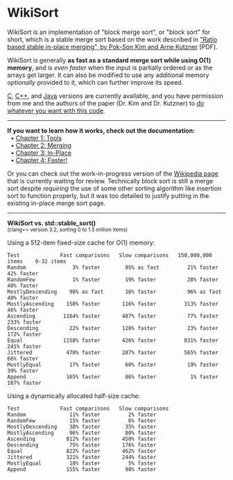 WikiSort
======

WikiSort is an implementation of "block merge sort", or "block sort" for short, which is a stable merge sort based on the work described in ["Ratio based stable in-place merging", by Pok-Son Kim and Arne Kutzner](http://ak.hanyang.ac.kr/papers/tamc2008.pdf) [PDF].

WikiSort is generally **as fast as a standard merge sort while using O(1) memory**, and is *even faster* when the input is partially ordered or as the arrays get larger. It can also be modified to use any additional memory *optionally* provided to it, which can further improve its speed.

[C](https://github.com/BonzaiThePenguin/WikiSort/blob/master/WikiSort.c), [C++](https://github.com/BonzaiThePenguin/WikiSort/blob/master/WikiSort.cpp), and [Java](https://github.com/BonzaiThePenguin/WikiSort/blob/master/WikiSort.java) versions are currently available, and you have permission from me and the authors of the paper (Dr. Kim and Dr. Kutzner) to [do whatever you want with this code](https://github.com/BonzaiThePenguin/WikiSort/blob/master/LICENSE).

* * *

**If you want to learn how it works, check out the documentation:**<br/>
&nbsp;&nbsp;• [Chapter 1: Tools](https://github.com/BonzaiThePenguin/WikiSort/blob/master/Chapter%201.%20Tools.md)<br/>
&nbsp;&nbsp;• [Chapter 2: Merging](https://github.com/BonzaiThePenguin/WikiSort/blob/master/Chapter%202.%20Merging.md)<br/>
&nbsp;&nbsp;• [Chapter 3: In-Place](https://github.com/BonzaiThePenguin/WikiSort/blob/master/Chapter%203.%20In-Place.md)<br/>
&nbsp;&nbsp;• [Chapter 4: Faster!](https://github.com/BonzaiThePenguin/WikiSort/blob/master/Chapter%204.%20Faster!.md)

Or you can check out the work-in-progress version of the [Wikipedia page](https://en.wikipedia.org/wiki/Wikipedia_talk:Articles_for_creation/Block_Sort) that is currently waiting for review. Technically block sort is still a merge sort despite *requiring* the use of some other sorting algorithm like insertion sort to function properly, but it was too detailed to justify putting in the existing in-place merge sort page.<br/>

* * *

**WikiSort vs. std::stable_sort()**  
<sup>(clang++ version 3.2, sorting 0 to 1.5 million items)</sup>

Using a 512-item fixed-size cache for O(1) memory:

    Test             Fast comparisons   Slow comparisons   150,000,000 items    0-32 items
    Random               3% faster        95% as fast         21% faster        42% faster
    RandomFew            1% faster        19% faster          28% faster        40% faster
    MostlyDescending    98% as fast       16% faster          96% as fast       48% faster
    MostlyAscending    150% faster       116% faster         313% faster        46% faster
    Ascending         1164% faster       487% faster          77% faster       233% faster
    Descending          22% faster       128% faster          23% faster       172% faster
    Equal             1158% faster       426% faster         831% faster       241% faster
    Jittered           470% faster       287% faster         565% faster        66% faster
    MostlyEqual         17% faster        60% faster          19% faster        39% faster
    Append             165% faster        86% faster           1% faster       107% faster

Using a dynamically allocated half-size cache:

    Test             Fast comparisons   Slow comparisons
    Random              11% faster         2% faster
    RandomFew           15% faster         6% faster
    MostlyDescending    38% faster        35% faster
    MostlyAscending     96% faster        80% faster
    Ascending          812% faster       450% faster
    Descending          75% faster       176% faster
    Equal              822% faster       462% faster
    Jittered           321% faster       244% faster
    MostlyEqual         18% faster         5% faster
    Append             155% faster        98% faster
